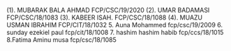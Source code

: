 (1). MUBARAK BALA AHMAD  FCP/CSC/19/2020
(2). UMAR BADAMASI  FCP/CSC/18/1083
(3). KABEER ISAH. FCP/CSC/18/1088
(4). MUAZU USMAN IBRAHIM FCP/CIT/18/1032
5. Auna Mohammed fcp/csc/19/2009
6. sunday ezekiel paul fcp/cit/18/1008
7. hashim hashim habib fcp/ccs/18/1015
8.Fatima Aminu musa fcp/csc/18/1085
